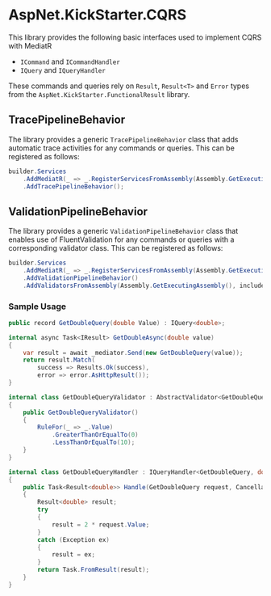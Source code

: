 # AspNet.KickStarter.CQRS

This library provides the following basic interfaces used to implement CQRS with MediatR

* `ICommand` and `ICommandHandler`
* `IQuery` and `IQueryHandler`

These commands and queries rely on `Result`, `Result<T>` and `Error` types from the `AspNet.KickStarter.FunctionalResult` library.

## TracePipelineBehavior

The library provides a generic `TracePipelineBehavior` class that adds automatic trace activities for any commands or queries. This can be registered as follows:

```csharp
builder.Services
    .AddMediatR(_ => _.RegisterServicesFromAssembly(Assembly.GetExecutingAssembly()))
    .AddTracePipelineBehavior();
```

## ValidationPipelineBehavior

The library provides a generic `ValidationPipelineBehavior` class that enables use of FluentValidation for any commands or queries with a corresponding validator class. This can be registered as follows:

```csharp
builder.Services
    .AddMediatR(_ => _.RegisterServicesFromAssembly(Assembly.GetExecutingAssembly()))
    .AddValidationPipelineBehavior()
    .AddValidatorsFromAssembly(Assembly.GetExecutingAssembly(), includeInternalTypes: true);
```

### Sample Usage

```csharp
public record GetDoubleQuery(double Value) : IQuery<double>;
```
```csharp
internal async Task<IResult> GetDoubleAsync(double value)
{
    var result = await _mediator.Send(new GetDoubleQuery(value));
    return result.Match(
        success => Results.Ok(success),
        error => error.AsHttpResult());
}
```
```csharp
internal class GetDoubleQueryValidator : AbstractValidator<GetDoubleQuery>
{
    public GetDoubleQueryValidator()
    {
        RuleFor(_ => _.Value)
            .GreaterThanOrEqualTo(0)
            .LessThanOrEqualTo(10);
    }
}
```
```csharp
internal class GetDoubleQueryHandler : IQueryHandler<GetDoubleQuery, double>
{
    public Task<Result<double>> Handle(GetDoubleQuery request, CancellationToken cancellationToken)
    {
        Result<double> result;
        try
        {
            result = 2 * request.Value;
        }
        catch (Exception ex)
        {
            result = ex;
        }
        return Task.FromResult(result);
    }
}
```